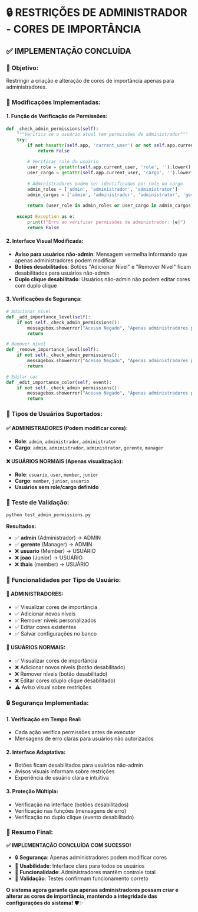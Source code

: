 # 🔒 **RESTRIÇÕES DE ADMINISTRADOR - CORES DE IMPORTÂNCIA**

## ✅ **IMPLEMENTAÇÃO CONCLUÍDA**

### 🎯 **Objetivo:**
Restringir a criação e alteração de cores de importância apenas para administradores.

### 🔧 **Modificações Implementadas:**

#### **1. Função de Verificação de Permissões:**
```python
def _check_admin_permissions(self):
    """Verifica se o usuário atual tem permissões de administrador"""
    try:
        if not hasattr(self.app, 'current_user') or not self.app.current_user:
            return False
        
        # Verificar role do usuário
        user_role = getattr(self.app.current_user, 'role', '').lower()
        user_cargo = getattr(self.app.current_user, 'cargo', '').lower()
        
        # Administradores podem ser identificados por role ou cargo
        admin_roles = ['admin', 'administrador', 'administrator']
        admin_cargos = ['admin', 'administrador', 'administrator', 'gerente', 'manager']
        
        return (user_role in admin_roles or user_cargo in admin_cargos)
        
    except Exception as e:
        print(f"Erro ao verificar permissões de administrador: {e}")
        return False
```

#### **2. Interface Visual Modificada:**
- **Aviso para usuários não-admin**: Mensagem vermelha informando que apenas administradores podem modificar
- **Botões desabilitados**: Botões "Adicionar Nível" e "Remover Nível" ficam desabilitados para usuários não-admin
- **Duplo clique desabilitado**: Usuários não-admin não podem editar cores com duplo clique

#### **3. Verificações de Segurança:**
```python
# Adicionar nível
def _add_importance_level(self):
    if not self._check_admin_permissions():
        messagebox.showerror("Acesso Negado", "Apenas administradores podem adicionar níveis de importância.")
        return

# Remover nível
def _remove_importance_level(self):
    if not self._check_admin_permissions():
        messagebox.showerror("Acesso Negado", "Apenas administradores podem remover níveis de importância.")
        return

# Editar cor
def _edit_importance_color(self, event):
    if not self._check_admin_permissions():
        messagebox.showerror("Acesso Negado", "Apenas administradores podem editar cores de importância.")
        return
```

### 👥 **Tipos de Usuários Suportados:**

#### **✅ ADMINISTRADORES (Podem modificar cores):**
- **Role**: `admin`, `administrador`, `administrator`
- **Cargo**: `admin`, `administrador`, `administrator`, `gerente`, `manager`

#### **❌ USUÁRIOS NORMAIS (Apenas visualização):**
- **Role**: `usuario`, `user`, `member`, `junior`
- **Cargo**: `member`, `junior`, `usuario`
- **Usuários sem role/cargo definido**

### 🧪 **Teste de Validação:**
```bash
python test_admin_permissions.py
```

**Resultados:**
- ✅ **admin** (Administrador) -> ADMIN
- ✅ **gerente** (Manager) -> ADMIN  
- ❌ **usuario** (Member) -> USUÁRIO
- ❌ **joao** (Junior) -> USUÁRIO
- ❌ **thais** (member) -> USUÁRIO

### 🎨 **Funcionalidades por Tipo de Usuário:**

#### **👑 ADMINISTRADORES:**
- ✅ Visualizar cores de importância
- ✅ Adicionar novos níveis
- ✅ Remover níveis personalizados
- ✅ Editar cores existentes
- ✅ Salvar configurações no banco

#### **👤 USUÁRIOS NORMAIS:**
- ✅ Visualizar cores de importância
- ❌ Adicionar novos níveis (botão desabilitado)
- ❌ Remover níveis (botão desabilitado)
- ❌ Editar cores (duplo clique desabilitado)
- ⚠️ Aviso visual sobre restrições

### 🔒 **Segurança Implementada:**

#### **1. Verificação em Tempo Real:**
- Cada ação verifica permissões antes de executar
- Mensagens de erro claras para usuários não autorizados

#### **2. Interface Adaptativa:**
- Botões ficam desabilitados para usuários não-admin
- Avisos visuais informam sobre restrições
- Experiência de usuário clara e intuitiva

#### **3. Proteção Múltipla:**
- Verificação na interface (botões desabilitados)
- Verificação nas funções (mensagens de erro)
- Verificação no duplo clique (evento desabilitado)

### 📝 **Resumo Final:**

**✅ IMPLEMENTAÇÃO CONCLUÍDA COM SUCESSO!**

- 🔒 **Segurança**: Apenas administradores podem modificar cores
- 👥 **Usabilidade**: Interface clara para todos os usuários
- 🎨 **Funcionalidade**: Administradores mantêm controle total
- 🧪 **Validação**: Testes confirmam funcionamento correto

**O sistema agora garante que apenas administradores possam criar e alterar as cores de importância, mantendo a integridade das configurações do sistema!** 🛡️✨

